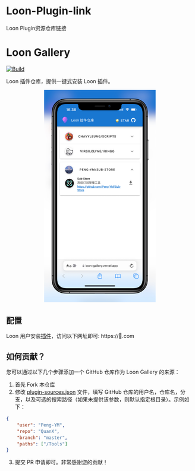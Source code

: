 # Loon-Plugin-link
Loon Plugin资源仓库链接
# Loon Gallery

[![Build](https://github.com/Peng-YM/Loon-Gallery/actions/workflows/main.yml/badge.svg)](https://github.com/Peng-YM/Loon-Gallery/actions/workflows/main.yml)

Loon 插件仓库，提供一键式安装 Loon 插件。

<p align="center">
<img src="./assets/DEMO.JPG" alt="drawing" width="300"/>
</p>

## 配置
Loon 用户安装[插件](https://raw.githubusercontent.com/Peng-YM/Loon-Gallery/master/loon-gallery.plugin)，访问以下网址即可: https://🎈.com

## 如何贡献？
您可以通过以下几个步骤添加一个 GitHub 仓库作为 Loon Gallery 的来源：
1. 首先 Fork 本仓库
2. 修改 [plugin-sources.json](https://github.com/Peng-YM/Loon-Gallery/blob/master/plugin-sources.json) 文件，填写 GitHub 仓库的用户名，仓库名，分支，以及可选的搜索路径（如果未提供该参数，则默认指定根目录）。示例如下：
```json
{
    "user": "Peng-YM",
    "repo": "QuanX",
    "branch": "master",
    "paths": ["/Tools"]
}
```
3. 提交 PR 申请即可。非常感谢您的贡献！
